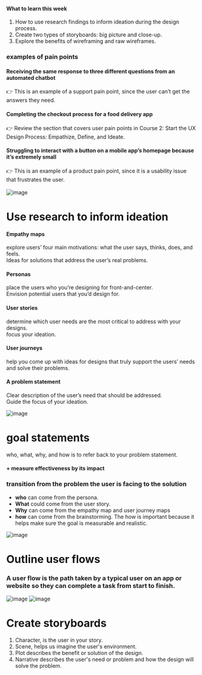 #### What to learn this week
1. How to use research findings to inform ideation during the design process.
2. Create two types of storyboards: big picture and close-up. 
3. Explore the benefits of wireframing and raw wireframes.

###  examples of pain points

#### Receiving the same response to three different questions from an automated chatbot
:point_right:  This is an example of a support pain point, since the user can’t get the answers they need. 

#### Completing the checkout process for a food delivery app
:point_right: Review the section that covers user pain points in Course 2: Start the UX Design Process: Empathize, Define, and Ideate.

#### Struggling to interact with a button on a mobile app’s homepage because it’s extremely small
:point_right: This is an example of a product pain point, since it is a usability issue that frustrates the user.
<br />
<br />
![image](https://user-images.githubusercontent.com/17752837/218298333-66225f63-054a-4826-92b6-b215207dc250.png)

# Use research to inform ideation

#### Empathy maps 
explore users’ four main motivations: what the user says, thinks, does, and feels. 
<br/>Ideas for solutions that address the user’s real problems. 

#### Personas 
place the users who you’re designing for front-and-center. <br/>Envision potential users that you’d design for.

#### User stories 
determine which user needs are the most critical to address with your designs. <br/>focus your ideation.

#### User journeys 
help you come up with ideas for designs that truly support the users’ needs and solve their problems. 

#### A problem statement 
Clear description of the user’s need that should be addressed. 
<br/>Guide the focus of your ideation. 

![image](https://user-images.githubusercontent.com/17752837/218297772-b1bd997e-9351-4057-b5bb-19b260072bac.png)



# goal statements
who, what, why, and how is to refer back to your problem statement.
#### + measure effectiveness by its impact

###  transition from the problem the user is facing to the solution
- <b>who</b> can come from the persona. 
- <b>What</b> could come from the user story. 
- <b>Why</b> can come from the empathy map and user journey maps
- <b>how</b> can come from the brainstorming. The how is important because it helps make sure the goal is measurable and realistic. 


![image](https://user-images.githubusercontent.com/17752837/218298317-d4256cc8-4b6a-45ef-a636-4f2616f03428.png)


# Outline user flows
### A user flow is the path taken by a typical user on an app or website so they can complete a task from start to finish.


![image](https://user-images.githubusercontent.com/17752837/218298453-44f674e1-2b92-4c95-863e-f5e2eb7d2c42.png)
![image](https://user-images.githubusercontent.com/17752837/218298493-beba605c-a8eb-4b21-9801-d554e34992fa.png)


# Create storyboards

1. Character, is the user in your story. 
2. Scene, helps us imagine the user's environment. 
3. Plot describes the benefit or solution of the design.
4. Narrative describes the user's need or problem and how the design will solve the problem.



